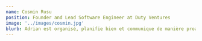 ```yaml
---
name: Cosmin Rusu
position: Founder and Lead Software Engineer at Duty Ventures
image: '../images/cosmin.jpg'
blurb: Adrian est organisé, planifie bien et communique de manière proactive. Sa capacité à passer à l'action fait de lui un excellent entrepreneur.
---
```

